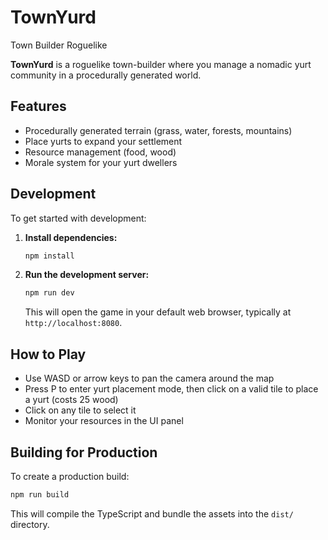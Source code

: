 # TownYurd
Town Builder Roguelike

**TownYurd** is a roguelike town-builder where you manage a nomadic yurt community in a procedurally generated world.

## Features
- Procedurally generated terrain (grass, water, forests, mountains)
- Place yurts to expand your settlement
- Resource management (food, wood)
- Morale system for your yurt dwellers

## Development

To get started with development:

1.  **Install dependencies:**
    ```bash
    npm install
    ```

2.  **Run the development server:**
    ```bash
    npm run dev
    ```
    This will open the game in your default web browser, typically at `http://localhost:8080`.

## How to Play
- Use WASD or arrow keys to pan the camera around the map
- Press P to enter yurt placement mode, then click on a valid tile to place a yurt (costs 25 wood)
- Click on any tile to select it
- Monitor your resources in the UI panel

## Building for Production

To create a production build:

```bash
npm run build
```
This will compile the TypeScript and bundle the assets into the `dist/` directory.

